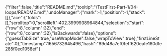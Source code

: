 {"filter":false,"title":"README.md","tooltip":"/TestFirst-Part-1/04-loops/README.md","undoManager":{"mark":-1,"position":-1,"stack":[]},"ace":{"folds":[],"scrolltop":0,"scrollleft":402.3999938964844,"selection":{"start":{"row":8,"column":32},"end":{"row":8,"column":32},"isBackwards":false},"options":{"guessTabSize":true,"useWrapMode":false,"wrapToView":true},"firstLineState":0},"timestamp":1656732645496,"hash":"89d48a7ef0feff620eafe180dfe285f0ed1058ef"}